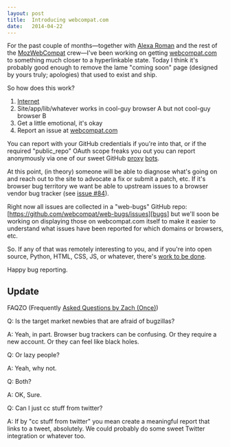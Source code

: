 ```yaml
---
layout: post
title:  Introducing webcompat.com
date:   2014-04-22
---
```


For the past couple of months&mdash;together with [Alexa Roman][alexa] and the rest of the [MozWebCompat][moz] crew&mdash;I've been working on getting [webcompat.com][wc] to something much closer to a hyperlinkable state. Today I think it's probably good enough to remove the lame "coming soon" page (designed by yours truly; apologies) that used to exist and ship.

So how does this work?

1) [Internet][surf]
2) Site/app/lib/whatever works in cool-guy browser A but not cool-guy browser B
3) Get a little emotional, it's okay
4) Report an issue at [webcompat.com][wc]

You can report with your GitHub credentials if you're into that, or if the required "public_repo" OAuth scope freaks you out you can report anonymously via one of our sweet GitHub [proxy][nep] [bots][gig].

At this point, (in theory) someone will be able to diagnose what's going on and reach out to the site to advocate a fix or submit a patch, etc. If it's browser bug territory we want be able to upstream issues to a browser vendor bug tracker (see [issue #84][84]).

Right now all issues are collected in a "web-bugs" GitHub repo: [https://github.com/webcompat/web-bugs/issues][bugs] but we'll soon be working on displaying those on webcompat.com itself to make it easier to understand what issues have been reported for which domains or browsers, etc.

So. If any of that was remotely interesting to you, and if you're into open source, Python, HTML, CSS, JS, or whatever, there's [work to be done][issues].

Happy bug reporting.

## Update

FAQZO (Frequently [Asked Questions by Zach (Once)][qs])

  Q: Is the target market newbies that are afraid of bugzillas?

  A: Yeah, in part. Browser bug trackers can be confusing. Or they require a new account. Or they can feel like black holes.

  Q: Or lazy people?

  A: Yeah, why not.

  Q: Both?

  A: OK, Sure.

  Q: Can I just cc stuff from twitter?

  A: If by "cc stuff from twitter" you mean create a meaningful report that links to a tweet, absolutely. We could probably do some sweet Twitter integration or whatever too.

[wc]: http://webcompat.com
[alexa]: http://alexaroman.com/
[moz]: https://twitter.com/mozwebcompat
[issues]: https://github.com/webcompat/webcompat.com/issues?state=open
[bugs]: https://github.com/webcompat/web-bugs/issues
[surf]: https://miketaylr.com/posts/assets/surf.jpg
[84]: https://github.com/webcompat/webcompat.com/issues/84
[gig]: https://github.com/GIGANTOR
[nep]: https://github.com/Neptr
[qs]: https://twitter.com/zachleat/status/458722412289212416